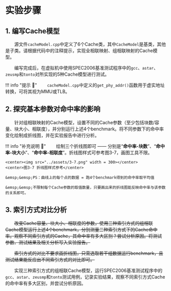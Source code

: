 # 实验步骤

## 1. 编写Cache模型

&emsp;&emsp;源文件`cacheModel.cpp`中定义了6个Cache类，其中`CacheModel`是基类，其他是子类。请根据代码中的注释提示，实现全相联映射、组相联映射的Cache模型。

&emsp;&emsp;编写完成后，在虚拟机中使用SPEC2006基准测试程序中的`gcc`、`astar`、`zeusmp`和`tonto`对所实现的5种Cache模型进行测试。

!!! info "提示 :mega:"
    &emsp;&emsp;`cacheModel.cpp`中定义的`get_phy_addr()`函数用于虚实地址转换，可将其视为MMU或TLB。
    
## 2. 探究基本参数对命中率的影响

&emsp;&emsp;针对组相联映射的Cache模型，设置不同的Cache参数（至少包括块数/容量、块大小、相联度），并分别运行上述4个benchmark。将不同参数下的命中率变化绘制成折线图，并在实验报告中进行分析。

!!! info "补充说明 :mega:"
    &emsp;&emsp;绘制三个折线图即可 —— 分别是“**命中率-块数**”、“**命中率-块大小**”、“**命中率-相联度**”。折线图样式可参考图3-7，画图工具不限。
    
    <center><img src="../assets/3-7.png" width = 300></center>
    <center>图3-7 折线图样式参考</center>
    
    &emsp;&emsp;PS：曲线上的每个点的数据 = 跑4个benchmark得到的命中率取平均值

    &emsp;&emsp;不限制每个Cache参数的取值数量，只要画出来的折线图能反映命中率与该参数的关系即可。

## 3. 索引方式对比分析

&emsp;&emsp;~~改变Cache容量、块大小、相联度的参数，使用三种索引方式的组相联Cache模型运行上述4个benchmark，分别测量三种索引方式下的Cache命中率。观察不同索引方式的Cache，其命中率有多大区别？尝试分析原因。将测试参数、测试结果及相关分析写入实验报告。~~

&emsp;&emsp;~~索引方式的对比不要求画折线图，只需选取若干组数据运行benchmark，且测试结果能反应出不同索引方式的对比即可。~~

&emsp;&emsp;实现三种索引方式的组相联Cache模型，运行SPEC2006基准测试程序中的`gcc`、`astar`、`zeusmp`和`tonto`测试用例，记录实验结果，观察不同索引方式Cache的命中率有多大区别，并尝试分析原因。
